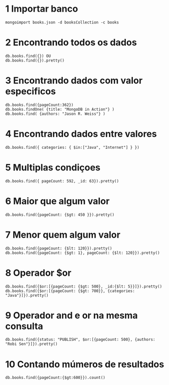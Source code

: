 # 1 Importar banco
	mongoimport books.json -d booksCollection -c books
# 2 Encontrando todos os dados
	db.books.find({}) OU
	db.books.find({}).pretty()
# 3 Encontrando dados com valor especificos
	db.books.find({pageCount:362})
	db.books.findOne( {title: "MongoDB in Action"} )
	db.books.find( {authors: "Jason R. Weiss"} )
# 4 Encontrando dados entre valores
	db.books.find({ categories: { $in:["Java", "Internet"] } })
# 5 Multiplas condiçoes 
	db.books.find({ pageCount: 592, _id: 63}).pretty()
# 6 Maior que algum valor
	db.books.find({pageCount: {$gt: 450 }}).pretty()
# 7 Menor quem algum valor 
	db.books.find({pageCount: {$lt: 120}}).pretty()
	db.books.find({pageCount: {$gt: 1}, pageCount: {$lt: 120}}).pretty()
# 8 Operador $or
	db.books.find({$or:[{pageCount: {$gt: 500}, _id:{$lt: 5}}]}).pretty()
	db.books.find({$or:[{pageCount: {$gt: 700}}, {categories: "Java"}]}).pretty()
# 9 Operador and e or na mesma consulta 
	db.books.find({status: "PUBLISH", $or:[{pageCount: 500}, {authors: "Robi Sen"}]}).pretty()
# 10 Contando múmeros de resultados 
	db.books.find({pageCount:{$gt:600}}).count()